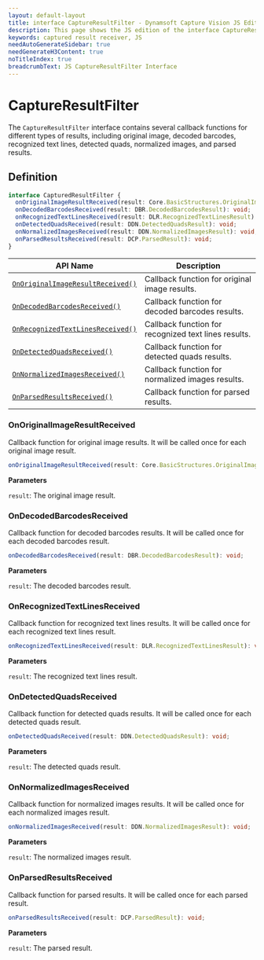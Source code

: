```yaml
---
layout: default-layout
title: interface CaptureResultFilter - Dynamsoft Capture Vision JS Edition API Reference
description: This page shows the JS edition of the interface CaptureResultFilter in Core Module.
keywords: captured result receiver, JS
needAutoGenerateSidebar: true
needGenerateH3Content: true
noTitleIndex: true
breadcrumbText: JS CaptureResultFilter Interface
---
```


# CaptureResultFilter

The `CaptureResultFilter` interface contains several callback functions for different types of results, including original image, decoded barcodes, recognized text lines, detected quads, normalized images, and parsed results.

## Definition

```typescript
interface CapturedResultFilter {
  onOriginalImageResultReceived(result: Core.BasicStructures.OriginalImageResultItem): void;
  onDecodedBarcodesReceived(result: DBR.DecodedBarcodesResult): void;
  onRecognizedTextLinesReceived(result: DLR.RecognizedTextLinesResult): void;
  onDetectedQuadsReceived(result: DDN.DetectedQuadsResult): void;
  onNormalizedImagesReceived(result: DDN.NormalizedImagesResult): void;
  onParsedResultsReceived(result: DCP.ParsedResult): void;
} 
```

| API Name                                                            | Description                                          |
| ------------------------------------------------------------------- | ---------------------------------------------------- |
| [`OnOriginalImageResultReceived()`](#onoriginalimageresultreceived) | Callback function for original image results.             |
| [`OnDecodedBarcodesReceived()`](#ondecodedbarcodesreceived)         | Callback function for decoded barcodes results.      |
| [`OnRecognizedTextLinesReceived()`](#onrecognizedtextlinesreceived) | Callback function for recognized text lines results. |
| [`OnDetectedQuadsReceived()`](#ondetectedquadsreceived)             | Callback function for detected quads results.        |
| [`OnNormalizedImagesReceived()`](#onnormalizedimagesreceived)       | Callback function for normalized images results.     |
| [`OnParsedResultsReceived()`](#onparsedresultsreceived)             | Callback function for parsed results.                |

### OnOriginalImageResultReceived

Callback function for original image results. It will be called once for each original image result.

```typescript
onOriginalImageResultReceived(result: Core.BasicStructures.OriginalImageResultItem): void;
```

**Parameters**

`result`: The original image result.

### OnDecodedBarcodesReceived

Callback function for decoded barcodes results. It will be called once for each decoded barcodes result.

```typescript
onDecodedBarcodesReceived(result: DBR.DecodedBarcodesResult): void;
```

**Parameters**

`result`: The decoded barcodes result.

### OnRecognizedTextLinesReceived

Callback function for recognized text lines results. It will be called once for each recognized text lines result.

```typescript
onRecognizedTextLinesReceived(result: DLR.RecognizedTextLinesResult): void;
```

**Parameters**

`result`: The recognized text lines result.

### OnDetectedQuadsReceived

Callback function for detected quads results. It will be called once for each detected quads result.

```typescript
onDetectedQuadsReceived(result: DDN.DetectedQuadsResult): void;
```

**Parameters**

`result`: The detected quads result.

### OnNormalizedImagesReceived

Callback function for normalized images results. It will be called once for each normalized images result.

```typescript
onNormalizedImagesReceived(result: DDN.NormalizedImagesResult): void;
```

**Parameters**

`result`: The normalized images result.

### OnParsedResultsReceived

Callback function for parsed results. It will be called once for each parsed result.

```typescript
onParsedResultsReceived(result: DCP.ParsedResult): void;
```

**Parameters**

`result`: The parsed result.

